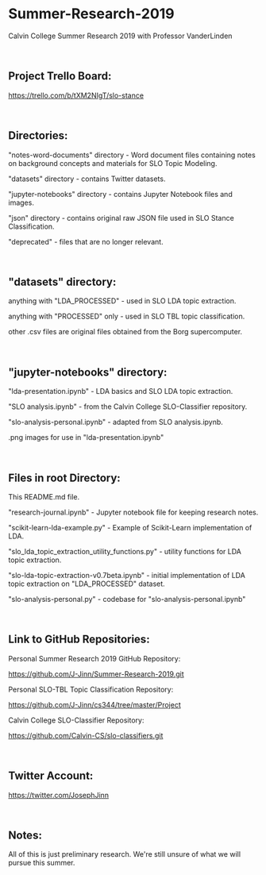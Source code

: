 # Summer-Research-2019
Calvin College Summer Research 2019 with Professor VanderLinden

&nbsp;

## Project Trello Board:

https://trello.com/b/tXM2NIgT/slo-stance

&nbsp;

## Directories:

"notes-word-documents" directory - Word document files containing notes on background concepts and materials for SLO Topic Modeling.

"datasets" directory - contains Twitter datasets.

"jupyter-notebooks" directory - contains Jupyter Notebook files and images.

"json" directory - contains original raw JSON file used in SLO Stance Classification.

"deprecated" - files that are no longer relevant.

&nbsp;

## "datasets" directory:

anything with "LDA_PROCESSED" - used in SLO LDA topic extraction.

anything with "PROCESSED" only - used in SLO TBL topic classification.

other .csv files are original files obtained from the Borg supercomputer.

&nbsp;

## "jupyter-notebooks" directory:

"lda-presentation.ipynb" - LDA basics and SLO LDA topic extraction.

"SLO analysis.ipynb" - from the Calvin College SLO-Classifier repository.

"slo-analysis-personal.ipynb" - adapted from SLO analysis.ipynb.

.png images for use in "lda-presentation.ipynb"

&nbsp;

## Files in root Directory:

This README.md file.

"research-journal.ipynb" - Jupyter notebook file for keeping research notes.

"scikit-learn-lda-example.py" - Example of Scikit-Learn implementation of LDA.

"slo_lda_topic_extraction_utility_functions.py" - utility functions for LDA topic extraction.

"slo-lda-topic-extraction-v0.7beta.ipynb" - initial implementation of LDA topic extraction on "LDA_PROCESSED" dataset.

"slo-analysis-personal.py" - codebase for "slo-analysis-personal.ipynb"

&nbsp;

## Link to GitHub Repositories:

Personal Summer Research 2019 GitHub Repository:

https://github.com/J-Jinn/Summer-Research-2019.git

Personal SLO-TBL Topic Classification Repository:

https://github.com/J-Jinn/cs344/tree/master/Project

Calvin College SLO-Classifier Repository:

https://github.com/Calvin-CS/slo-classifiers.git

&nbsp;

## Twitter Account:

https://twitter.com/JosephJinn

&nbsp;

## Notes:

All of this is just preliminary research.  We're still unsure of what we will pursue this summer.

&nbsp;